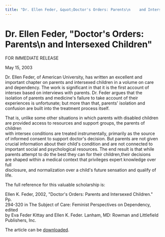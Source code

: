 ```yaml
---
title: "Dr. Ellen Feder, &quot;Doctor's Orders: Parents\n    and Intersexed Children&quot;"
---
```


# Dr. Ellen Feder, &quot;Doctor's Orders: Parents\n    and Intersexed Children&quot;

  


  
FOR IMMEDIATE RELEASE  
  
  
May 15, 2003

  
<p class=m2>  
Dr. Ellen Feder, of American University, has written an excellent and important  
chapter on parents and intersexed children in a volume on care and dependency.  
The work is significant in that it is the first account of intersex based on  
interviews with parents. Dr. Feder argues that the isolation of parents and  
medicine's failure to take account of their experiences is unfortunate; but  
more than that, parents' isolation and confusion are built into the treatment  
process itself.</p>  


That is, unlike some other situations in which parents with disabled children  
are provided access to resources and support groups, the parents of children  
with intersex conditions are treated instrumentally, primarily as the source  
of informed consent to support doctor's decision. But parents are not given  
crucial information about their child's condition and are not connected to  
important social and psychological resources. The end result is that while  
parents attempt to do the best they can for their children,their decisions  
are shaped within a medical context that privileges expert knowledge over full  
disclosure, and normalization over a child's future sensation and qualify of  
life.

  


The full reference for this valuable scholarship is:  
  
Ellen K. Feder, 2002, "Doctor's Orders: Parents and Intersexed Children." Pp.  
294-320 in The Subject of Care: Feminist Perspectives on Dependency, edited  
by Eva Feder Kittay and Ellen K. Feder. Lanham, MD: Rowman and Littlefield  
Publishers, Inc.

  


The article can be [downloaded][1].

  
<p class=m2>&nbsp;  
</p>

 [1]: http://www.isna.org/pdf/Doctor%27s_Orders_Feder2002.pdf